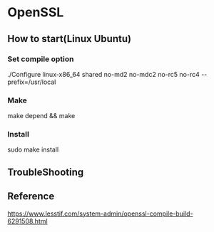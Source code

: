 # OpenSSL
## How to start(Linux Ubuntu)
### Set compile option
./Configure linux-x86_64 shared  no-md2 no-mdc2 no-rc5 no-rc4  --prefix=/usr/local

### Make
make depend && make

### Install
sudo make install

## TroubleShooting

## Reference
https://www.lesstif.com/system-admin/openssl-compile-build-6291508.html
